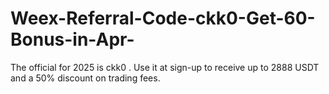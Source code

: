 # Weex-Referral-Code-ckk0-Get-60-Bonus-in-Apr-
 The official for 2025 is ckk0  . Use it at sign-up to receive up to 2888 USDT and a 50% discount on trading fees.
